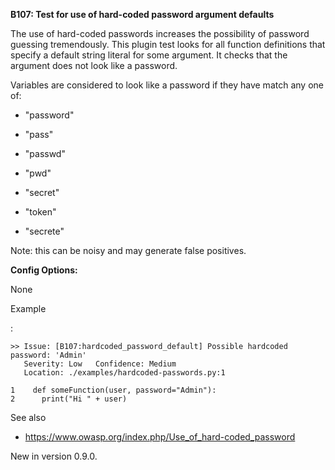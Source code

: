 **B107: Test for use of hard-coded password argument defaults**

The use of hard-coded passwords increases the possibility of password
guessing tremendously. This plugin test looks for all function definitions
that specify a default string literal for some argument. It checks that
the argument does not look like a password.

Variables are considered to look like a password if they have match any one
of:

* "password"

* "pass"

* "passwd"

* "pwd"

* "secret"

* "token"

* "secrete"

Note: this can be noisy and may generate false positives.

**Config Options:**

None

Example

:   

```
>> Issue: [B107:hardcoded_password_default] Possible hardcoded
password: 'Admin'
   Severity: Low   Confidence: Medium
   Location: ./examples/hardcoded-passwords.py:1

1    def someFunction(user, password="Admin"):
2      print("Hi " + user)
```

See also

* <https://www.owasp.org/index.php/Use_of_hard-coded_password>

New in version 0.9.0.


